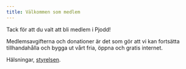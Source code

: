 ```yaml
---
title: Välkommen som medlem
---
```


Tack för att du valt att bli medlem i Pjodd!

Medlemsavgifterna och donationer är det som gör att vi kan fortsätta
tillhandahålla och bygga ut vårt fria, öppna och gratis internet.

Hälsningar, [styrelsen](styrelsen.html).
